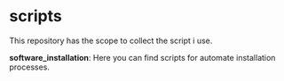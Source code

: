 # scripts
This repository has the scope to collect the script i use.

**software_installation**: Here you can find scripts for automate installation processes.